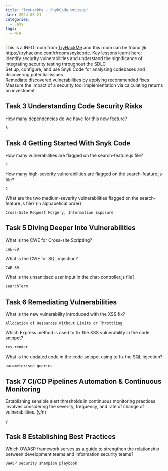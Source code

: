```yaml
---
title: "TryHackMe - SnykCode writeup"
date: 2024-06-21
categories:
  - Easy
tags:
  - N/A
---
```


This is a INFO room from [TryHackMe](https://www.tryhackme.com/) and this room can be found @ https://tryhackme.com/r/room/snykcode. 
Key lessons learnt here:    
    Identify security vulnerabilities and understand the significance of integrating security testing throughout the SDLC <br>
    Set up, configure, and use Snyk Code for analysing codebases and discovering potential issues <br>
    Remediate discovered vulnerabilities by applying recommended fixes <br>
    Measure the impact of a security tool implementation via calculating returns on investment <br>


## Task 3 Understanding Code Security Risks

How many dependencies do we have for this new feature?
```
3
```

##  Task 4 Getting Started With Snyk Code
How many vulnerabilities are flagged on the search-feature.js file?
```
4
```
How many high-severity vulnerabilities are flagged on the search-feature.js file?
```
2
```
What are the two medium-severity vulnerabilities flagged on the search-feature.js file? (in alphabetical order)
```
Cross-Site Request Forgery, Information Exposure
```


## Task 5 Diving Deeper Into Vulnerabilities

What is the CWE for Cross-site Scripting?
```
CWE-79
```
What is the CWE for SQL injection?

```
CWE-89
```

What is the unsanitised user input in the chat-controller.js file?
```
searchTerm
```

## Task 6 Remediating Vulnerabilities

What is the new vulnerability introduced with the XSS fix?
```
Allocation of Resources Without Limits or Throttling
```

Which Express method is used to fix the XSS vulnerability in the code snippet?
```
res.render
```

What is the updated code in the code snippet using to fix the SQL injection?
```
parameterised queries
```

## Task 7 CI/CD Pipelines Automation & Continuous Monitoring

Establishing sensible alert thresholds in continuous monitoring practices involves considering the severity, frequency, and rate of change of vulnerabilities. (y/n)
```
y
```


## Task 8 Establishing Best Practices

Which OWASP framework serves as a guide to strengthen the relationship between development teams and information security teams?
```
OWASP security shampion playbook
```
